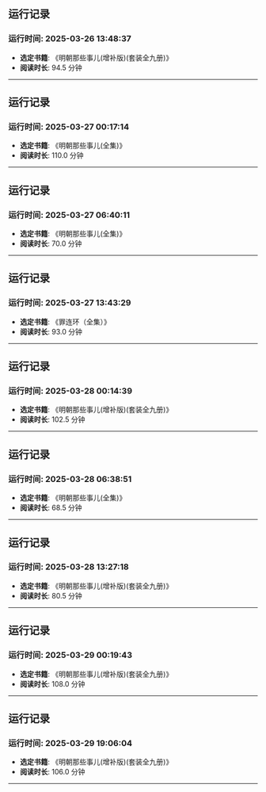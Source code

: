 ## 运行记录
### 运行时间: 2025-03-26 13:48:37
- **选定书籍**: 《明朝那些事儿(增补版)(套装全九册)》
- **阅读时长**: 94.5 分钟
------------------------------
## 运行记录
### 运行时间: 2025-03-27 00:17:14
- **选定书籍**: 《明朝那些事儿(全集)》
- **阅读时长**: 110.0 分钟
------------------------------
## 运行记录
### 运行时间: 2025-03-27 06:40:11
- **选定书籍**: 《明朝那些事儿(全集)》
- **阅读时长**: 70.0 分钟
------------------------------
## 运行记录
### 运行时间: 2025-03-27 13:43:29
- **选定书籍**: 《罪连环（全集）》
- **阅读时长**: 93.0 分钟
------------------------------
## 运行记录
### 运行时间: 2025-03-28 00:14:39
- **选定书籍**: 《明朝那些事儿(增补版)(套装全九册)》
- **阅读时长**: 102.5 分钟
------------------------------
## 运行记录
### 运行时间: 2025-03-28 06:38:51
- **选定书籍**: 《明朝那些事儿(全集)》
- **阅读时长**: 68.5 分钟
------------------------------
## 运行记录
### 运行时间: 2025-03-28 13:27:18
- **选定书籍**: 《明朝那些事儿(增补版)(套装全九册)》
- **阅读时长**: 80.5 分钟
------------------------------
## 运行记录
### 运行时间: 2025-03-29 00:19:43
- **选定书籍**: 《明朝那些事儿(增补版)(套装全九册)》
- **阅读时长**: 108.0 分钟
------------------------------
## 运行记录
### 运行时间: 2025-03-29 19:06:04
- **选定书籍**: 《明朝那些事儿(增补版)(套装全九册)》
- **阅读时长**: 106.0 分钟
------------------------------
